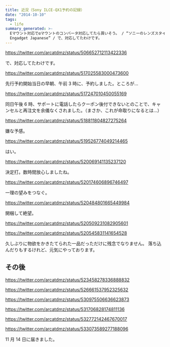 ```yaml
---
title: 近況（Sony ILCE-QX1予約の記録）
date: "2014-10-10"
tags:
  - life
summary_generated: >-
  Eマウント対応でαマウントのコンバータ対応してたら買いそう。 / “ソニーのレンズスタイルカメラにEマウント対応の『QX1』？中国でフライング掲載 -
  Engadget Japanese” / で、対応してたわけです。
---
```


https://twitter.com/arcatdmz/status/506652712113422336

で、対応してたわけです。

https://twitter.com/arcatdmz/status/517025583000473600

先行予約開始当日の早朝、午前 3 時に、予約しました。ところが…

https://twitter.com/arcatdmz/status/517247010450055169

同日午後 6 時、サポートに電話したらクーポン後付できないとのことで、キャンセルと再注文を余儀なくされました。（まさか、これが命取りになるとは…）

https://twitter.com/arcatdmz/status/518811804827275264

嫌な予感。

https://twitter.com/arcatdmz/status/519526774049214465

はい。

https://twitter.com/arcatdmz/status/520069141135237120

決定打。数時間放心しましたね。

https://twitter.com/arcatdmz/status/520174606896746497

一理の望みをつなぐ。

https://twitter.com/arcatdmz/status/520484801665449984

開梱して絶望。

https://twitter.com/arcatdmz/status/520509231082905601

https://twitter.com/arcatdmz/status/520545831141654528

久しぶりに物欲をかきたてられた一品だっただけに残念でなりません。 落ち込んだりもするけれど、元気にやっております。

## その後

https://twitter.com/arcatdmz/status/523458278336888832

https://twitter.com/arcatdmz/status/526661537952325632

https://twitter.com/arcatdmz/status/530975506636623873

https://twitter.com/arcatdmz/status/531706828174811136

https://twitter.com/arcatdmz/status/532772142467670017

https://twitter.com/arcatdmz/status/533073589277188096

11 月 14 日に届きました。
